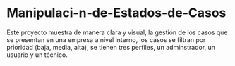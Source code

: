 # Manipulaci-n-de-Estados-de-Casos
Este proyecto muestra de manera clara y visual, la gestión de los casos que se presentan en una empresa a nivel interno, los casos se filtran por prioridad (baja, media, alta), se tienen tres perfiles, un adminstrador, un usuario y un técnico.

